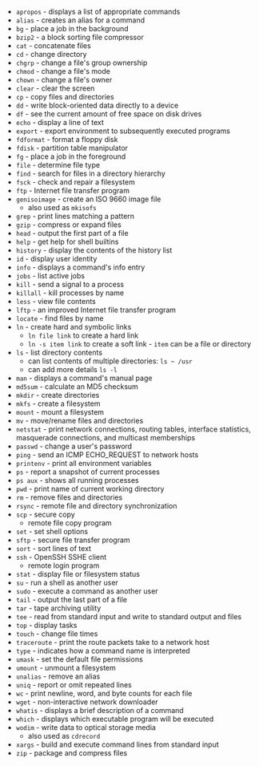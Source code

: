 * `apropos` - displays a list of appropriate commands
* `alias` - creates an alias for a command
* `bg` - place a job in the background
* `bzip2` - a block sorting file compressor
* `cat` - concatenate files
* `cd` - change directory
* `chgrp` - change a file's group ownership
* `chmod` - change a file's mode
* `chown` - change a file's owner
* `clear` - clear the screen
* `cp` - copy files and directories
* `dd` - write block-oriented data directly to a device
* `df` - see the current amount of free space on disk drives
* `echo` - display a line of text
* `export` - export environment to subsequently executed programs
* `fdformat` - format a floppy disk
* `fdisk` - partition table manipulator
* `fg` - place a job in the foreground
* `file` - determine file type
* `find` - search for files in a directory hierarchy
* `fsck` - check and repair a filesystem
* `ftp` - Internet file transfer program
* `genisoimage` - create an ISO 9660 image file
  * also used as `mkisofs`
* `grep` - print lines matching a pattern
* `gzip` - compress or expand files
* `head` - output the first part of a file
* `help` - get help for shell builtins
* `history` - display the contents of the history list
* `id` - display user identity
* `info` - displays a command's info entry
* `jobs` - list active jobs
* `kill` - send a signal to a process
* `killall` - kill processes by name
* `less` - view file contents
* `lftp` - an improved Internet file transfer program
* `locate` - find files by name
* `ln` - create hard and symbolic links
  * `ln file link` to create a hard link
  * `ln -s item link` to create a soft link - `item` can be a file or directory
* `ls` - list directory contents
  * can list contents of multiple directories: `ls ~ /usr`
  * can add more details `ls -l`
* `man` - displays a command's manual page
* `md5sum` - calculate an MD5 checksum
* `mkdir` - create directories
* `mkfs` - create a filesystem
* `mount` - mount a filesystem
* `mv` - move/rename files and directories
* `netstat` - print network connections, routing tables, interface statistics, masquerade connections, and multicast memberships
* `passwd` - change a user's password
* `ping` - send an ICMP ECHO_REQUEST to network hosts
* `printenv` - print all environment variables
* `ps` - report a snapshot of current processes
* `ps aux` - shows all running processes
* `pwd` - print name of current working directory
* `rm` - remove files and directories
* `rsync` - remote file and directory synchronization
* `scp` - secure copy
  * remote file copy program
* `set` - set shell options
* `sftp` - secure file transfer program
* `sort` - sort lines of text
* `ssh` - OpenSSH SSHE client
  * remote login program
* `stat` - display file or filesystem status
* `su` - run a shell as another user
* `sudo` - execute a command as another user
* `tail` - output the last part of a file
* `tar` - tape archiving utility
* `tee` - read from standard input and write to standard output and files
* `top` - display tasks
* `touch` - change file times
* `traceroute` - print the route packets take to a network host
* `type` - indicates how a command name is interpreted
* `umask` - set the default file permissions
* `umount` - unmount a filesystem
* `unalias` - remove an alias
* `uniq` - report or omit repeated lines
* `wc` - print newline, word, and byte counts for each file
* `wget` - non-interactive network downloader
* `whatis` - displays a brief description of a command
* `which` - displays which executable program will be executed
* `wodim` - write data to optical storage media
  * also used as `cdrecord`
* `xargs` - build and execute command lines from standard input
* `zip` - package and compress files
